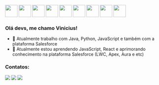 <img src="https://cdn.jsdelivr.net/gh/devicons/devicon/icons/python/python-original-wordmark.svg" width="40" height="40"/> <img src="https://cdn.jsdelivr.net/gh/devicons/devicon/icons/java/java-original-wordmark.svg" width="40" height="40"/> <img src="https://cdn.jsdelivr.net/gh/devicons/devicon/icons/javascript/javascript-original.svg" width="40" height="40"/> <img src="https://cdn.jsdelivr.net/gh/devicons/devicon/icons/jenkins/jenkins-original.svg" width="40" height="40" /> <img src="https://cdn.jsdelivr.net/gh/devicons/devicon/icons/jira/jira-original-wordmark.svg" width="40" height="40" /> <img src="https://cdn.jsdelivr.net/gh/devicons/devicon/icons/git/git-original-wordmark.svg" width="40" height="40" /> <img src="https://cdn.jsdelivr.net/gh/devicons/devicon/icons/docker/docker-original-wordmark.svg" width="40" height="40" /> <img src="https://cdn.jsdelivr.net/gh/devicons/devicon/icons/bitbucket/bitbucket-original-wordmark.svg" width="40" height="40" />
<img src="https://cdn.jsdelivr.net/gh/devicons/devicon/icons/salesforce/salesforce-original.svg" width="40" height="40" />


### Olá devs, me chamo Vinicius!

- 🔭 Atualmente trabalho com Java, Python, JavaScript e também com a plataforma Salesforce
- 🌱 Atualmente estou aprendendo JavaScript, React e aprimorando conhecimento na plataforma Salesforce (LWC, Apex, Aura e etc)

<!--[![Top Langs](https://github-readme-stats.vercel.app/api/top-langs/?username=vinnilmg&langs_count=8)](https://github.com/anuraghazra/github-readme-stats)-->

### Contatos:

<div>
<a href = "mailto:vini.delimagomes@gmail.com"><img src="https://img.shields.io/badge/Gmail-D14836?style=for-the-badge&logo=gmail&logoColor=white" target="_blank"></a>
<a href="https://www.linkedin.com/in/vinnilmg" target="_blank"><img src="https://img.shields.io/badge/-LinkedIn-%230077B5?style=for-the-badge&logo=linkedin&logoColor=white" target="_blank"></a>
<a href="https://trailblazer.me/id/vinnilmg"><img src="https://img.shields.io/badge/Salesforce-00A1E0?style=for-the-badge&logo=Salesforce&logoColor=white" /></a>
</div>
